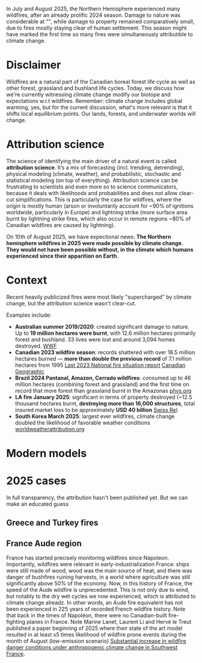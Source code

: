 In July and August 2025, the Northern Hemisphere experienced many wildfires, after an already prolific 2024 season.
Damage to nature was considerable at "", while damage to property remained comparatively small, due to fires mostly staying clear of human settlement.
This season might have marked the first time so many fires were simultaneously attributible to climate change.

# Disclaimer
Wildfires are a natural part of the Canadian boreal forest life cycle as well as other forest, grassland and bushland life cycles.
Today, we discuss how we're currently witnessing climate change modify our biotope and expectations w.r.t wildfires. Remember: climate change includes global warming, yes, but for the current discussion, what's more relevant is that it shifts local equilibrium points. Our lands, forests, and underwater worlds will change.

# Attribution science
The science of identifying the main driver of a natural event is called **attribution science**. It’s a mix of forecasting (incl. trending, detrending), physical modeling (climate, weather), and probabilistic, stochastic and statistical modeling (on top of everything).
Attribution science can be frustrating to scientists and even more so to science communicators, because it deals with likelihoods and probabilities and does not allow clear-cut simplifications.
This is particularly the case for wildfires, where the origin is mostly human (arson or involuntarily account for ~90% of ignitions worldwide, particularly in Europe) and lightning strike (more surface area burnt by lightning strike fires, which also occur in remote regions ~80% of Canadian wildfires are caused by lightning).

On 10th of August 2025, we have expectional news:
**The Northern hemisphere wildfires in 2025 were made possible by climate change. They would not have been possible without, in the climate which humans experienced since their apparition on Earth.**

# Context
Recent heavily publicized fires were most likely "supercharged" by climate change, but the attribution science wasn't clear-cut.

Examples include:
- **Australian summer 2019/2020**: created significant damage to nature. Up to **19 million hectares were burnt**, with 12.6 million hectares primarily forest and bushland. 33 lives were lost and around 3,094 homes destroyed. [WWF](https://wwf.org.au/what-we-do/australian-bushfires/)
- **Canadian 2023 wildfire season**: records shattered with over 18.5 million hectares burned — **more than double the previous record** of 7.1 million hectares from 1995 [Last 2023 National fire situation report](https://ciffc.net/situation/2023-10-06) [Canadian Geographic](https://canadiangeographic.ca/articles/mapping-100-years-of-forest-fires-in-canada)
- **Brazil 2024 Pantanal, Amazon, Cerrado wildfires**: consumed up to 46 million hectares (combining forest and grassland) and the first time on record that more forest than grassland burnt in the Amazonas [phys.org](https://phys.org/news/2025-01-brazil-area.html)
- **LA fire January 2025**: significant in terms of property destroyed (~12.5 thousand hectares burnt, **destroying more than 16,000 structures**, total insured market loss to be approximately **USD 40 billion** [Swiss Re](https://www.swissre.com/reinsurance/insights/california-wildfires-european-insurers.html))
- **South Korea March 2025**: largest ever wildfires, climate change doubled the likelihood of favorable weather conditions [worldweatherattribution.org](https://www.worldweatherattribution.org/climate-change-made-weather-conditions-leading-to-deadly-south-korean-wildfires-about-twice-as-likely/)

# Modern models


# 2025 cases

In full transparency, the attribution hasn't been published yet. But we can make an educated guess

## Greece and Turkey fires 

## France Aude region
France has started precisely monitoring wildfires since Napoleon. Importantly, wildfires were relevant in early-industrialization France: ships were still made of wood, wood was the main source of heat, and there was danger of bushfires ruining harvests, in a world where agriculture was still significantly above 50% of the economy.
Now, in this history of France, the speed of the Aude wildfire is unprecedented. This is not only due to wind, but notably to the dry wet cycles we now experienced, which is attributed to climate change alreadz. 
In other words, an Aude fire equivalent has not been experienced in 225 years of recorded French wildfire history. Note that back in the times of Napoléon, there were no Canadian-built fire-fighting planes in France.
Note  Marine Lanet, Laurent Li and Hervé le Treut published a paper beginning of 2025 where their state of the art model resulted in at least x5 times likelihood of wildfire prone events during the month of August (low-emission scenario) [Substantial increase in wildfire danger conditions under anthropogenic climate change in Southwest France](https://www.nature.com/articles/s44304-025-00124-0.pdf).





